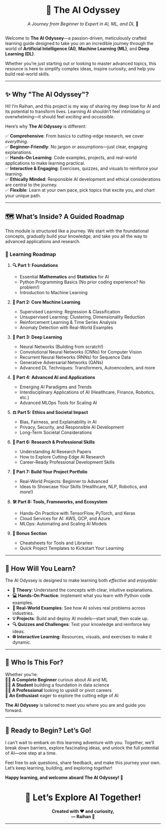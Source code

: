 <div align="center">

# 🚀 **The AI Odyssey**

_A Journey from Beginner to Expert in AI, ML, and DL_ 🧠

## </div>

Welcome to **The AI Odyssey**—a passion-driven, meticulously crafted learning guide designed to take you on an incredible journey through the world of **Artificial Intelligence (AI)**, **Machine Learning (ML)**, and **Deep Learning (DL)**.

Whether you’re just starting out or looking to master advanced topics, this resource is here to simplify complex ideas, inspire curiosity, and help you build real-world skills.

---

## ✨ **Why "The AI Odyssey"?**

Hi! I’m Raihan, and this project is my way of sharing my deep love for AI and its potential to transform lives. Learning AI shouldn’t feel intimidating or overwhelming—it should feel _exciting_ and _accessible_.

Here’s why **The AI Odyssey** is different:

✅ **Comprehensive**: From basics to cutting-edge research, we cover _everything_.  
✅ **Beginner-Friendly**: No jargon or assumptions—just clear, engaging explanations.  
✅ **Hands-On Learning**: Code examples, projects, and real-world applications to make learning practical.  
✅ **Interactive & Engaging**: Exercises, quizzes, and visuals to reinforce your learning.  
✅ **Ethically Minded**: Responsible AI development and ethical considerations are central to the journey.  
✅ **Flexible**: Learn at your own pace, pick topics that excite you, and chart your unique path.

---

## 🗺️ **What’s Inside? A Guided Roadmap**

This module is structured like a journey. We start with the foundational concepts, gradually build your knowledge, and take you all the way to advanced applications and research.

### 📖 **Learning Roadmap**

1. **🔍 Part 1: Foundations**

   - Essential **Mathematics** and **Statistics** for AI
   - Python Programming Basics (No prior coding experience? No problem!)
   - Introduction to Machine Learning

2. **🧩 Part 2: Core Machine Learning**

   - Supervised Learning: Regression & Classification
   - Unsupervised Learning: Clustering, Dimensionality Reduction
   - Reinforcement Learning & Time Series Analysis
   - Anomaly Detection with Real-World Examples

3. **🧠 Part 3: Deep Learning**

   - Neural Networks (Building from scratch!)
   - Convolutional Neural Networks (CNNs) for Computer Vision
   - Recurrent Neural Networks (RNNs) for Sequence Data
   - Generative Adversarial Networks (GANs)
   - Advanced DL Techniques: Transformers, Autoencoders, and more

4. **🚀 Part 4: Advanced AI and Applications**

   - Emerging AI Paradigms and Trends
   - Interdisciplinary Applications of AI (Healthcare, Finance, Robotics, etc.)
   - Advanced MLOps Tools for Scaling AI

5. **⚖️ Part 5: Ethics and Societal Impact**

   - Bias, Fairness, and Explainability in AI
   - Privacy, Security, and Responsible AI Development
   - Long-Term Societal Considerations

6. **🔬 Part 6: Research & Professional Skills**

   - Understanding AI Research Papers
   - How to Explore Cutting-Edge AI Research
   - Career-Ready Professional Development Skills

7. **💼 Part 7: Build Your Project Portfolio**

   - Real-World Projects: Beginner to Advanced
   - Ideas to Showcase Your Skills (Healthcare, NLP, Robotics, and more!)

8. **🛠️ Part 8: Tools, Frameworks, and Ecosystem**

   - Hands-On Practice with TensorFlow, PyTorch, and Keras
   - Cloud Services for AI: AWS, GCP, and Azure
   - MLOps: Automating and Scaling AI Models

9. **🎁 Bonus Section**
   - Cheatsheets for Tools and Libraries
   - Quick Project Templates to Kickstart Your Learning

---

## 🔧 **How Will You Learn?**

The AI Odyssey is designed to make learning both _effective_ and _enjoyable_:

- **📝 Theory**: Understand the concepts with clear, intuitive explanations.
- **💻 Hands-On Practice**: Implement what you learn with Python code examples.
- **🎯 Real-World Examples**: See how AI solves real problems across industries.
- **💡 Projects**: Build and deploy AI models—start small, then scale up.
- **🔍 Quizzes and Challenges**: Test your knowledge and reinforce key ideas.
- **🌐 Interactive Learning**: Resources, visuals, and exercises to make it dynamic.

---

## 🌟 **Who Is This For?**

Whether you’re:  
👩‍💻 **A Complete Beginner** curious about AI and ML  
🧑‍🔬 **A Student** building a foundation in data science  
👨‍💼 **A Professional** looking to upskill or pivot careers  
🧠 **An Enthusiast** eager to explore the cutting edge of AI

**The AI Odyssey** is tailored to meet you where you are and guide you forward.

---

## 🚀 **Ready to Begin? Let’s Go!**

I can’t wait to embark on this learning adventure with you. Together, we’ll break down barriers, explore fascinating ideas, and unlock the full potential of AI—one step at a time.

Feel free to ask questions, share feedback, and make this journey your own. Let’s keep learning, building, and exploring _together_!

**Happy learning, and welcome aboard The AI Odyssey! 🎉**

<div align="center">

# **🚀 Let’s Explore AI Together!**

**Created with ❤️ and curiosity,  
— Raihan 🧠**

</div>

---
